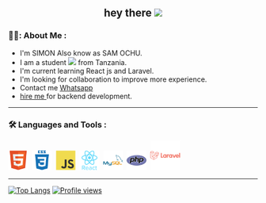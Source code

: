 
<h2 align="center">
  hey there
  <img src="https://media.giphy.com/media/hvRJCLFzcasrR4ia7z/giphy.gif" width="30px"/>
</h2>

### 👨‍💻: About Me :
- I'm SIMON Also know as SAM OCHU.
- I am a student <img src="https://media.giphy.com/media/WUlplcMpOCEmTGBtBW/giphy.gif" width="30"> from Tanzania. <br>
- I'm current learning React js and Laravel.
- I'm looking for collaboration to improve more experience.
- Contact me <a href="https://wa.me/255780771116">Whatsapp</a>
- [ hire me ](https://wa.me/255780771116) for backend development.
---

<!--### projects
- <a href="https://samochu.com/patrick">Patrick website.</a> <br>
- <a href="https://samochu.com/GithubApi.php">Github username Search</a> <br>
- <a href="https://samochu.com">Sam ochu website</a> <br>
- <a href="https://samochu.com/social.php">Social media card</a>
---
-->

### :hammer_and_wrench: Languages and Tools :

<div>
  <img src="https://github.com/devicons/devicon/blob/master/icons/html5/html5-original.svg" title="HTML5" alt="HTML" width="40" height="40"/>&nbsp;
  <img src="https://github.com/devicons/devicon/blob/master/icons/css3/css3-plain-wordmark.svg"  title="CSS3" alt="CSS" width="40" height="40"/>&nbsp;
  <img src="https://github.com/devicons/devicon/blob/master/icons/javascript/javascript-original.svg" title="JavaScript" alt="JavaScript" width="40" height="40"/>&nbsp;
  <img src="https://github.com/devicons/devicon/blob/master/icons/react/react-original-wordmark.svg" title="React" alt="React" width="40" height="40"/>&nbsp;
    <img src="https://github.com/devicons/devicon/blob/master/icons/mysql/mysql-original-wordmark.svg" title="MySQL"  alt="MySQL" width="40" height="40"/>&nbsp;
  <img src="https://github.com/devicons/devicon/blob/master/icons/php/php-original.svg" title="Spring" alt="PHP" width="40" height="40"/>&nbsp;
  <img src="https://github.com/devicons/devicon/blob/master/icons/laravel/laravel-original-wordmark.svg" title="Laravel" alt="laravel" width="60" height="60"/>&nbsp;

---

[![Top Langs](https://github-readme-stats.vercel.app/api/top-langs/?username=SamSpeedx&layout=compact&theme=vision-friendly-light)](https://github.com/SamSpeedx/github-readme-stats)
[![Profile views](https://komarev.com/ghpvc/?username=SamSpeedx&label=Profile%20views)](https://github.com/SamSpeedx)
